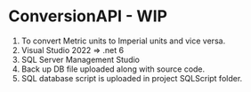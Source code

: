 # ConversionAPI - **WIP**
1. To convert Metric units to Imperial units and vice versa.
2. Visual Studio 2022 => .net 6 
3. SQL Server Management Studio 
4. Back up DB file uploaded along with source code.
5. SQL database script is uploaded in project SQLScript folder.
